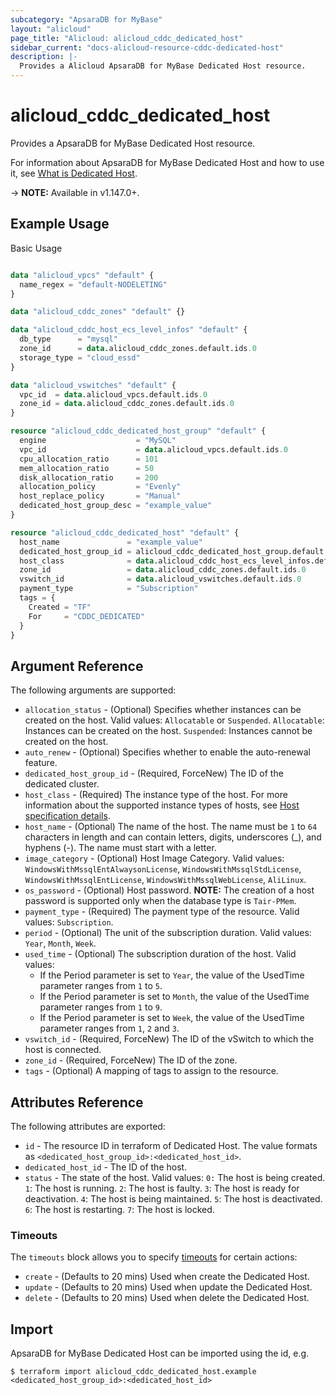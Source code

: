 ```yaml
---
subcategory: "ApsaraDB for MyBase"
layout: "alicloud"
page_title: "Alicloud: alicloud_cddc_dedicated_host"
sidebar_current: "docs-alicloud-resource-cddc-dedicated-host"
description: |-
  Provides a Alicloud ApsaraDB for MyBase Dedicated Host resource.
---
```


# alicloud\_cddc\_dedicated\_host

Provides a ApsaraDB for MyBase Dedicated Host resource.

For information about ApsaraDB for MyBase Dedicated Host and how to use it, see [What is Dedicated Host](https://www.alibabacloud.com/help/doc-detail/210864.html).

-> **NOTE:** Available in v1.147.0+.

## Example Usage

Basic Usage

```terraform

data "alicloud_vpcs" "default" {
  name_regex = "default-NODELETING"
}

data "alicloud_cddc_zones" "default" {}

data "alicloud_cddc_host_ecs_level_infos" "default" {
  db_type      = "mysql"
  zone_id      = data.alicloud_cddc_zones.default.ids.0
  storage_type = "cloud_essd"
}

data "alicloud_vswitches" "default" {
  vpc_id  = data.alicloud_vpcs.default.ids.0
  zone_id = data.alicloud_cddc_zones.default.ids.0
}

resource "alicloud_cddc_dedicated_host_group" "default" {
  engine                    = "MySQL"
  vpc_id                    = data.alicloud_vpcs.default.ids.0
  cpu_allocation_ratio      = 101
  mem_allocation_ratio      = 50
  disk_allocation_ratio     = 200
  allocation_policy         = "Evenly"
  host_replace_policy       = "Manual"
  dedicated_host_group_desc = "example_value"
}

resource "alicloud_cddc_dedicated_host" "default" {
  host_name               = "example_value"
  dedicated_host_group_id = alicloud_cddc_dedicated_host_group.default.id
  host_class              = data.alicloud_cddc_host_ecs_level_infos.default.infos.0.res_class_code
  zone_id                 = data.alicloud_cddc_zones.default.ids.0
  vswitch_id              = data.alicloud_vswitches.default.ids.0
  payment_type            = "Subscription"
  tags = {
    Created = "TF"
    For     = "CDDC_DEDICATED"
  }
}

```

## Argument Reference

The following arguments are supported:

* `allocation_status` - (Optional) Specifies whether instances can be created on the host. Valid values: `Allocatable` or `Suspended`. `Allocatable`: Instances can be created on the host. `Suspended`: Instances cannot be created on the host.
* `auto_renew` - (Optional) Specifies whether to enable the auto-renewal feature.
* `dedicated_host_group_id` - (Required, ForceNew) The ID of the dedicated cluster.
* `host_class` - (Required) The instance type of the host. For more information about the supported instance types of hosts, see [Host specification details](https://www.alibabacloud.com/help/doc-detail/206343.htm).
* `host_name` - (Optional) The name of the host. The name must be `1` to `64` characters in length and can contain letters, digits, underscores (_), and hyphens (-). The name must start with a letter.
* `image_category` - (Optional) Host Image Category. Valid values: `WindowsWithMssqlEntAlwaysonLicense`, `WindowsWithMssqlStdLicense`, `WindowsWithMssqlEntLicense`, `WindowsWithMssqlWebLicense`, `AliLinux`.
* `os_password` - (Optional) Host password. **NOTE:** The creation of a host password is supported only when the database type is `Tair-PMem`.
* `payment_type` - (Required) The payment type of the resource. Valid values: `Subscription`.
* `period` - (Optional) The unit of the subscription duration. Valid values: `Year`, `Month`, `Week`.
* `used_time` - (Optional) The subscription duration of the host. Valid values: 
  * If the Period parameter is set to `Year`, the value of the UsedTime parameter ranges from `1` to `5`. 
  * If the Period parameter is set to `Month`, the value of the UsedTime parameter ranges from `1` to `9`.
  * If the Period parameter is set to `Week`, the value of the UsedTime parameter ranges from `1`, `2` and `3`.
* `vswitch_id` - (Required, ForceNew) The ID of the vSwitch to which the host is connected.
* `zone_id` - (Required, ForceNew) The ID of the zone.
* `tags` - (Optional) A mapping of tags to assign to the resource.

## Attributes Reference

The following attributes are exported:

* `id` - The resource ID in terraform of Dedicated Host. The value formats as `<dedicated_host_group_id>:<dedicated_host_id>`.
* `dedicated_host_id` - The ID of the host.
* `status` - The state of the host. Valid values: `0:` The host is being created. `1`: The host is running. `2`: The host is faulty. `3`: The host is ready for deactivation. `4`: The host is being maintained. `5`: The host is deactivated. `6`: The host is restarting. `7`: The host is locked.

### Timeouts

The `timeouts` block allows you to specify [timeouts](https://www.terraform.io/docs/configuration-0-11/resources.html#timeouts) for certain actions:

* `create` - (Defaults to 20 mins) Used when create the Dedicated Host.
* `update` - (Defaults to 20 mins) Used when update the Dedicated Host.
* `delete` - (Defaults to 20 mins) Used when delete the Dedicated Host.

## Import

ApsaraDB for MyBase Dedicated Host can be imported using the id, e.g.

```
$ terraform import alicloud_cddc_dedicated_host.example <dedicated_host_group_id>:<dedicated_host_id>
```